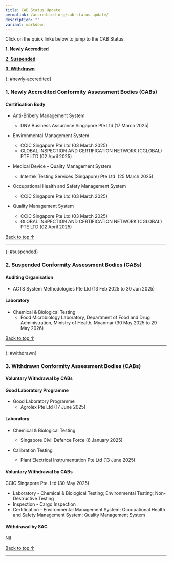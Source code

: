 ```yaml
---
title: CAB Status Update
permalink: /accredited-org/cab-status-update/
description: ""
variant: markdown
---
```

Click on the quick links below to jump to the CAB Status:

**[1. Newly Accredited](#newly-accredited)**

**[2. Suspended](#suspended)**

**[3. Withdrawn](#withdrawn)**




{: #newly-accredited}
### 1. Newly Accredited Conformity Assessment Bodies (CABs) 
   



#### Certification Body

* Anti-Bribery Management System
  * DNV Business Assurance Singapore Pte Ltd (17 March 2025)

* Environmental Management System
   * CCIC Singapore Pte Ltd (03 March 2025)
   * GLOBAL INSPECTION AND CERTIFICATION NETWORK (CGLOBAL) 
      PTE LTD (02 April 2025)
    
* Medical Device – Quality Management System
    *  Intertek Testing Services (Singapore) Pte Ltd  (25 March 2025)
 
* Occupational Health and Safety Management System
   * CCIC Singapore Pte Ltd (03 March 2025)

* Quality Management System
  * CCIC Singapore Pte Ltd (03 March 2025)
  * GLOBAL INSPECTION AND CERTIFICATION NETWORK (CGLOBAL) 
     PTE LTD (02 April 2025)




[Back to top ↑](#top)

---

{: #suspended}
### 2. Suspended Conformity Assessment Bodies (CABs)

 
#### Auditing Organisation  
   * ACTS System Methodologies Pte Ltd (13 Feb 2025 to 30 Jun 2025)


#### Laboratory

*  Chemical & Biological Testing
    * Food Microbiology Laboratory, Department of Food and Drug 
       Administration, Ministry of Health, Myanmar 
       (30 May 2025 to 29 May 2026)

  	 
  
[Back to top ↑](#top)

---

{: #withdrawn}
### 3. Withdrawn Conformity Assessment Bodies (CABs)


#### **Voluntary Withdrawal by CABs**

#### Good Laboratory Programme

* Good Laboratory Programme
   * Agrolex Pte Ltd (17 June 2025)



#### Laboratory

* Chemical & Biological Testing
  *  Singapore Civil Defence Force (6 January 2025)

* Calibration Testing
  * Plant Electrical Instrumentation Pte Ltd (13 June 2025)



#### **Voluntary Withdrawal by CABs**
   

CCIC Singapore Pte. Ltd (30 May 2025)

*   Laboratory - Chemical & Biological Testing; Environmental Testing; Non-Destructive Testing
*   Inspection - Cargo Inspection
*   Certification - Environmental Management System; Occupational Health and Safety Management System; Quality Management System





#### **Withdrawal by SAC**

Nil



[Back to top ↑](#top)






---